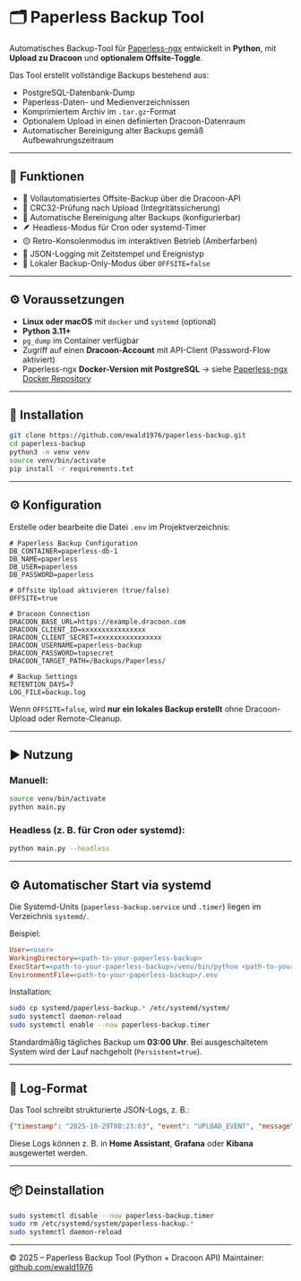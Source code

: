 # 🗂️ Paperless Backup Tool

Automatisches Backup-Tool für [Paperless-ngx](https://github.com/paperless-ngx/paperless-ngx)
entwickelt in **Python**, mit **Upload zu Dracoon** und **optionalem Offsite-Toggle**.

Das Tool erstellt vollständige Backups bestehend aus:
- PostgreSQL-Datenbank-Dump
- Paperless-Daten- und Medienverzeichnissen
- Komprimiertem Archiv im `.tar.gz`-Format
- Optionalem Upload in einen definierten Dracoon-Datenraum
- Automatischer Bereinigung alter Backups gemäß Aufbewahrungszeitraum

---

## 🚀 Funktionen

- 🔄 Vollautomatisiertes Offsite-Backup über die Dracoon-API
- 🧮 CRC32-Prüfung nach Upload (Integritätssicherung)
- 🧹 Automatische Bereinigung alter Backups (konfigurierbar)
- 🪶 Headless-Modus für Cron oder systemd-Timer
- 🟡 Retro-Konsolenmodus im interaktiven Betrieb (Amberfarben)
- 🧾 JSON-Logging mit Zeitstempel und Ereignistyp
- 💾 Lokaler Backup-Only-Modus über `OFFSITE=false`

---

## ⚙️ Voraussetzungen

- **Linux oder macOS** mit `docker` und `systemd` (optional)
- **Python 3.11+**
- `pg_dump` im Container verfügbar
- Zugriff auf einen **Dracoon-Account** mit API-Client (Password-Flow aktiviert)
- Paperless-ngx **Docker-Version mit PostgreSQL**
  → siehe [Paperless-ngx Docker Repository](https://github.com/paperless-ngx/paperless-ngx)

---

## 🧩 Installation

```bash
git clone https://github.com/ewald1976/paperless-backup.git
cd paperless-backup
python3 -m venv venv
source venv/bin/activate
pip install -r requirements.txt
```

---

## ⚙️ Konfiguration

Erstelle oder bearbeite die Datei `.env` im Projektverzeichnis:

```dotenv
# Paperless Backup Configuration
DB_CONTAINER=paperless-db-1
DB_NAME=paperless
DB_USER=paperless
DB_PASSWORD=paperless

# Offsite Upload aktivieren (true/false)
OFFSITE=true

# Dracoon Connection
DRACOON_BASE_URL=https://example.dracoon.com
DRACOON_CLIENT_ID=xxxxxxxxxxxxxxxx
DRACOON_CLIENT_SECRET=xxxxxxxxxxxxxxxx
DRACOON_USERNAME=paperless-backup
DRACOON_PASSWORD=topsecret
DRACOON_TARGET_PATH=/Backups/Paperless/

# Backup Settings
RETENTION_DAYS=7
LOG_FILE=backup.log
```

Wenn `OFFSITE=false`, wird **nur ein lokales Backup erstellt**
ohne Dracoon-Upload oder Remote-Cleanup.

---

## ▶️ Nutzung

### Manuell:
```bash
source venv/bin/activate
python main.py
```

### Headless (z. B. für Cron oder systemd):
```bash
python main.py --headless
```

---

## ⚙️ Automatischer Start via systemd

Die Systemd-Units (`paperless-backup.service` und `.timer`)
liegen im Verzeichnis `systemd/`.

Beispiel:

```ini
User=<user>
WorkingDirectory=<path-to-your-paperless-backup>
ExecStart=<path-to-your-paperless-backup>/venv/bin/python <path-to-your-paperless-backup>/main.py --headless
EnvironmentFile=<path-to-your-paperless-backup>/.env
```

Installation:

```bash
sudo cp systemd/paperless-backup.* /etc/systemd/system/
sudo systemctl daemon-reload
sudo systemctl enable --now paperless-backup.timer
```

Standardmäßig tägliches Backup um **03:00 Uhr**.
Bei ausgeschaltetem System wird der Lauf nachgeholt (`Persistent=true`).

---

## 🧾 Log-Format

Das Tool schreibt strukturierte JSON-Logs, z. B.:

```json
{"timestamp": "2025-10-29T08:23:03", "event": "UPLOAD_EVENT", "message": "CRC32 validiert – lösche lokale Datei"}
```

Diese Logs können z. B. in **Home Assistant**, **Grafana** oder **Kibana** ausgewertet werden.

---

## 📦 Deinstallation

```bash
sudo systemctl disable --now paperless-backup.timer
sudo rm /etc/systemd/system/paperless-backup.*
sudo systemctl daemon-reload
```

---

© 2025 – Paperless Backup Tool (Python + Dracoon API)
Maintainer: [github.com/ewald1976](https://github.com/ewald1976)
